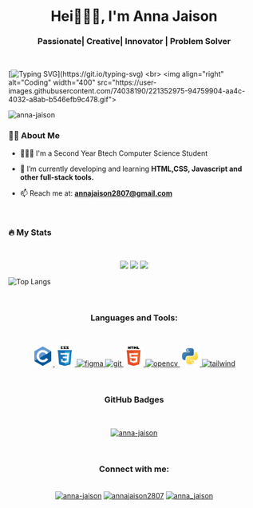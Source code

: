 
<h1 align="center">Hei🙋🏻‍♀, I'm Anna Jaison</h1>
<h3 align="center">Passionate| Creative| Innovator | Problem Solver</h3>
<br>

[![Typing SVG](https://readme-typing-svg.herokuapp.com?duration=10000&center=true&vCenter=true&width=1000&height=50&lines=Hello+this+is+Anna-Jaison%2C+Welcome+to+my+Github+page.)](https://git.io/typing-svg)
<br>
<img align="right" alt="Coding" width="400" src="https://user-images.githubusercontent.com/74038190/221352975-94759904-aa4c-4032-a8ab-b546efb9c478.gif">
<p align="left"> <img src="https://komarev.com/ghpvc/?username=anna-jaison&label=Profile%20views&color=0e75b6&style=flat" alt="anna-jaison" /> </p>


### 👩🏻 About Me
- 👩🏻‍💻 I'm a Second Year Btech Computer Science Student

- 🌱 I’m currently developing and learning **HTML,CSS, Javascript and other full-stack tools.**

- 📫 Reach me at: **annajaison2807@gmail.com**
 <br>
  
### 🔥 My Stats
<br>
<p align="center"><img width="400" src="https://github-readme-stats.vercel.app/api?username=anna-jaison&count_private=true&show_icons=true&theme=react" />  
<img width="425" src="https://streak-stats.demolab.com/?user=anna-jaison&theme=react" />
<img width="830" src="https://github-readme-activity-graph.vercel.app/graph?username=anna-jaison&bg_color=21232a&color=a8eeff&line=61dafb&point=f0fcff&area=true&hide_border=false" /></p>
<a href="https://github.com/anna-jaison/github-stats">
</a>

![Top Langs](https://github-readme-stats.vercel.app/api/top-langs/?username=anna-jaison&layout=compact&theme=dark&hide_border=true)

<br>
<h3 align="center">Languages and Tools:</h3><br>
<p align="center"> <a href="https://www.cprogramming.com/" target="_blank" rel="noreferrer"> <img src="https://raw.githubusercontent.com/devicons/devicon/master/icons/c/c-original.svg" alt="c" width="40" height="40"/> </a> <a href="https://www.w3schools.com/css/" target="_blank" rel="noreferrer"> <img src="https://raw.githubusercontent.com/devicons/devicon/master/icons/css3/css3-original-wordmark.svg" alt="css3" width="40" height="40"/> </a> <a href="https://www.figma.com/" target="_blank" rel="noreferrer"> <img src="https://www.vectorlogo.zone/logos/figma/figma-icon.svg" alt="figma" width="40" height="40"/> </a> <a href="https://git-scm.com/" target="_blank" rel="noreferrer"> <img src="https://www.vectorlogo.zone/logos/git-scm/git-scm-icon.svg" alt="git" width="40" height="40"/> </a> <a href="https://www.w3.org/html/" target="_blank" rel="noreferrer"> <img src="https://raw.githubusercontent.com/devicons/devicon/master/icons/html5/html5-original-wordmark.svg" alt="html5" width="40" height="40"/> </a> <a href="https://opencv.org/" target="_blank" rel="noreferrer"> <img src="https://www.vectorlogo.zone/logos/opencv/opencv-icon.svg" alt="opencv" width="40" height="40"/> </a> <a href="https://www.python.org" target="_blank" rel="noreferrer"> <img src="https://raw.githubusercontent.com/devicons/devicon/master/icons/python/python-original.svg" alt="python" width="40" height="40"/> </a> <a href="https://tailwindcss.com/" target="_blank" rel="noreferrer"> <img src="https://www.vectorlogo.zone/logos/tailwindcss/tailwindcss-icon.svg" alt="tailwind" width="40" height="40"/> </a> </p>

<br>
<h3 align="center"> GitHub Badges</h3><br>
<p align="center" media="prefers-color-scheme: dark"> <a href="https://github.com/ryo-ma/github-profile-trophy"><img src="https://github-profile-trophy.vercel.app/?username=anna-jaison"alt="anna-jaison" /></a> </p>
<br>
<h3 align="center">Connect with me:</h3>
<p align="center"><br>
<a href="https://linkedin.com/in/anna-jaison" target="blank"><img align="center" src="https://raw.githubusercontent.com/rahuldkjain/github-profile-readme-generator/master/src/images/icons/Social/linked-in-alt.svg" alt="anna-jaison" height="30" width="40" /></a>
<a href="https://www.hackerrank.com/annajaison2807" target="blank"><img align="center" src="https://raw.githubusercontent.com/rahuldkjain/github-profile-readme-generator/master/src/images/icons/Social/hackerrank.svg" alt="annajaison2807" height="30" width="40" /></a>
<a href="https://discord.gg/anna_jaison" target="blank"><img align="center" src="https://raw.githubusercontent.com/rahuldkjain/github-profile-readme-generator/master/src/images/icons/Social/discord.svg" alt="anna_jaison" height="30" width="40" /></a>
</p><br>

